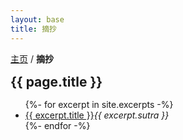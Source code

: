 ```yaml
---
layout: base
title: 摘抄
---
```

<div class="breadcrumb">
  <a href="{{ site.baseurl }}/">主页</a>
  <span>/</span>
  <strong>摘抄</strong>
</div>

<h2 style="margin: 15px 0;">{{ page.title }}</h2>

<ul>
{%- for excerpt in site.excerpts -%}
  <li><a href="{{ excerpt.url }}">{{ excerpt.title }}</a><em class="darkgray">{{ excerpt.sutra }}</em></li>
{%- endfor -%}
</ul>
